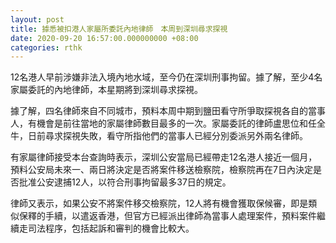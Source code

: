 ```yaml
---
layout: post
title: 據悉被扣港人家屬所委託內地律師　本周到深圳尋求探視
date: 2020-09-20 16:57:00.000000000 +08:00
categories: rthk
---
```


12名港人早前涉嫌非法入境內地水域，至今仍在深圳刑事拘留。據了解，至少4名家屬委託的內地律師，本星期將到深圳尋求探視。

據了解，四名律師來自不同城市，預料本周中期到鹽田看守所爭取探視各自的當事人，有機會是前往當地的家屬律師數目最多的一次。家屬委託的律師盧思位和任全牛，日前尋求探視失敗，看守所指他們的當事人已經分別委派另外兩名律師。

有家屬律師接受本台查詢時表示，深圳公安當局已經帶走12名港人接近一個月，預料公安局未來一、兩日將決定是否將案件移送檢察院，檢察院再在7日內決定是否批准公安逮捕12人，以符合刑事拘留最多37日的規定。

律師又表示，如果公安不將案件移交檢察院，12人將有機會獲取保候審，即是類似保釋的手續，以遣返香港，但官方已經派出律師為當事人處理案件，預料案件繼續走司法程序，包括起訴和審判的機會比較大。
